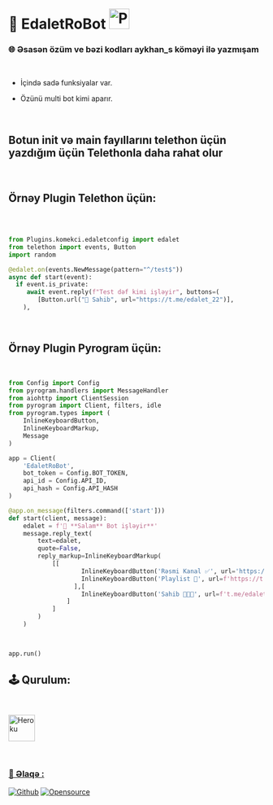 # **🐺 EdaletRoBot**  <img title="PP" height="40" src="https://avatars.githubusercontent.com/u/99437747?v=4">

### **🌐 Əsasən özüm ve bəzi kodları aykhan_s köməyi ilə yazmışam**
</br>

- İçində sadə funksiyalar var.

- Özünü multi bot kimi aparır.

</br>

## Botun init və main fayıllarını telethon üçün yazdığım üçün Telethonla daha rahat olur
</br>

## Örnəy Plugin Telethon üçün:

</br>

```python

from Plugins.komekci.edaletconfig import edalet
from telethon import events, Button
import random

@edalet.on(events.NewMessage(pattern="^/test$"))
async def start(event):
  if event.is_private:
     await event.reply(f"Test dəf kimi işləyir", buttons=(
        [Button.url("👤 Sahib", url="https://t.me/edalet_22")],
    ), 


```
</br>

## Örnəy Plugin Pyrogram üçün:

</br>

```python
from Config import Config
from pyrogram.handlers import MessageHandler
from aiohttp import ClientSession
from pyrogram import Client, filters, idle
from pyrogram.types import (
    InlineKeyboardButton,
    InlineKeyboardMarkup,
    Message
)

app = Client(
    'EdaletRoBot',
    bot_token = Config.BOT_TOKEN,
    api_id = Config.API_ID,
    api_hash = Config.API_HASH
)

@app.on_message(filters.command(['start']))
def start(client, message):
    edalet = f'👋 **Salam** Bot işləyir**'
    message.reply_text(
        text=edalet, 
        quote=False,
        reply_markup=InlineKeyboardMarkup(
            [[
                    InlineKeyboardButton('Rəsmi Kanal ✅', url='https://t.me/EdaletProject'),
                    InlineKeyboardButton('Playlist 🎵', url=f'https://t.me/EdaletRoBotPlayList')
                  ],[
                    InlineKeyboardButton('Sahib 👨🏻‍💻', url=f't.me/edalet_22')
                ]
            ]
        )
    )
    


app.run()

```



## **🕹 Qurulum:**

</br>

<p><a href="https://heroku.com/deploy?template=https://github.com/Fakebody31/edaletasistan"><img alt="Heroku" width="52px" src="https://www.nicepng.com/png/full/223-2233246_heroku-logo-salesforce-heroku.png"></p>

</br>

### **📨 Əlaqə :**

[![Github](https://img.shields.io/badge/Github-525252?style=for-the-badge&logo=github)](https://github.com/EdaletRoBot) [![Opensource](https://img.shields.io/badge/Telegram-2CA5E0?style=for-the-badge&logo=telegram&logoColor=white)](https://t.me/edalet_22)

</br>
